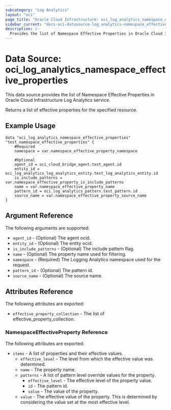 ```yaml
---
subcategory: "Log Analytics"
layout: "oci"
page_title: "Oracle Cloud Infrastructure: oci_log_analytics_namespace_effective_properties"
sidebar_current: "docs-oci-datasource-log_analytics-namespace_effective_properties"
description: |-
  Provides the list of Namespace Effective Properties in Oracle Cloud Infrastructure Log Analytics service
---
```


# Data Source: oci_log_analytics_namespace_effective_properties
This data source provides the list of Namespace Effective Properties in Oracle Cloud Infrastructure Log Analytics service.

Returns a list of effective properties for the specified resource.


## Example Usage

```hcl
data "oci_log_analytics_namespace_effective_properties" "test_namespace_effective_properties" {
	#Required
	namespace = var.namespace_effective_property_namespace

	#Optional
	agent_id = oci_cloud_bridge_agent.test_agent.id
	entity_id = oci_log_analytics_log_analytics_entity.test_log_analytics_entity.id
	is_include_patterns = var.namespace_effective_property_is_include_patterns
	name = var.namespace_effective_property_name
	pattern_id = oci_log_analytics_pattern.test_pattern.id
	source_name = var.namespace_effective_property_source_name
}
```

## Argument Reference

The following arguments are supported:

* `agent_id` - (Optional) The agent ocid. 
* `entity_id` - (Optional) The entity ocid. 
* `is_include_patterns` - (Optional) The include pattern flag. 
* `name` - (Optional) The property name used for filtering. 
* `namespace` - (Required) The Logging Analytics namespace used for the request. 
* `pattern_id` - (Optional) The pattern id. 
* `source_name` - (Optional) The source name.


## Attributes Reference

The following attributes are exported:

* `effective_property_collection` - The list of effective_property_collection.

### NamespaceEffectiveProperty Reference

The following attributes are exported:

* `items` - A list of properties and their effective values.
	* `effective_level` - The level from which the effective value was determined.
	* `name` - The property name.
	* `patterns` - A list of pattern level override values for the property.
		* `effective_level` - The effective level of the property value.
		* `id` - The pattern id.
		* `value` - The value of the property.
	* `value` - The effective value of the property. This is determined by considering the value set at the most effective level. 

